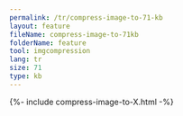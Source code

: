 ```yaml
---
permalink: /tr/compress-image-to-71-kb
layout: feature
fileName: compress-image-to-71kb
folderName: feature
tool: imgcompression
lang: tr
size: 71
type: kb
---
```


{%- include compress-image-to-X.html -%}
